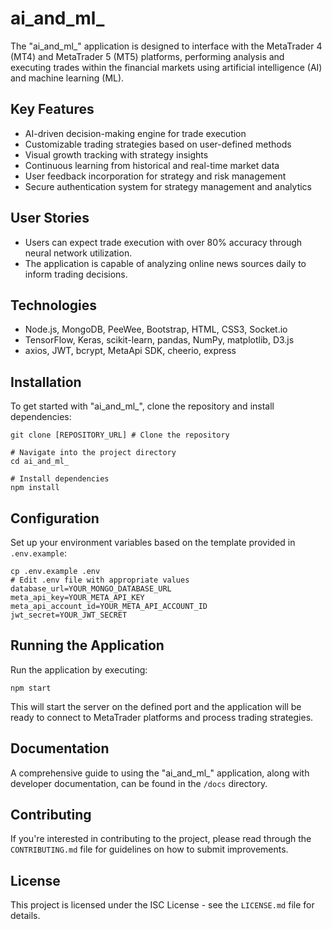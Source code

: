 # ai_and_ml_

The "ai_and_ml_" application is designed to interface with the MetaTrader 4 (MT4) and MetaTrader 5 (MT5) platforms, performing analysis and executing trades within the financial markets using artificial intelligence (AI) and machine learning (ML).

## Key Features
- AI-driven decision-making engine for trade execution
- Customizable trading strategies based on user-defined methods
- Visual growth tracking with strategy insights
- Continuous learning from historical and real-time market data 
- User feedback incorporation for strategy and risk management
- Secure authentication system for strategy management and analytics

## User Stories
- Users can expect trade execution with over 80% accuracy through neural network utilization.
- The application is capable of analyzing online news sources daily to inform trading decisions.

## Technologies
- Node.js, MongoDB, PeeWee, Bootstrap, HTML, CSS3, Socket.io
- TensorFlow, Keras, scikit-learn, pandas, NumPy, matplotlib, D3.js
- axios, JWT, bcrypt, MetaApi SDK, cheerio, express

## Installation
To get started with "ai_and_ml_", clone the repository and install dependencies:
```
git clone [REPOSITORY_URL] # Clone the repository

# Navigate into the project directory
cd ai_and_ml_

# Install dependencies
npm install
```

## Configuration
Set up your environment variables based on the template provided in `.env.example`:
```
cp .env.example .env
# Edit .env file with appropriate values
database_url=YOUR_MONGO_DATABASE_URL
meta_api_key=YOUR_META_API_KEY
meta_api_account_id=YOUR_META_API_ACCOUNT_ID
jwt_secret=YOUR_JWT_SECRET
```

## Running the Application
Run the application by executing:
```
npm start
```
This will start the server on the defined port and the application will be ready to connect to MetaTrader platforms and process trading strategies.

## Documentation
A comprehensive guide to using the "ai_and_ml_" application, along with developer documentation, can be found in the `/docs` directory.

## Contributing
If you're interested in contributing to the project, please read through the `CONTRIBUTING.md` file for guidelines on how to submit improvements.

## License
This project is licensed under the ISC License - see the `LICENSE.md` file for details.